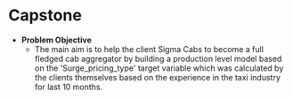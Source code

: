 # Capstone
* **Problem Objective**
    * The main aim is to help the client Sigma Cabs to become a full fledged cab aggregator by building a production level model based on the 'Surge_pricing_type' target variable which was calculated by the clients themselves based on the experience in the taxi industry for last 10 months.
